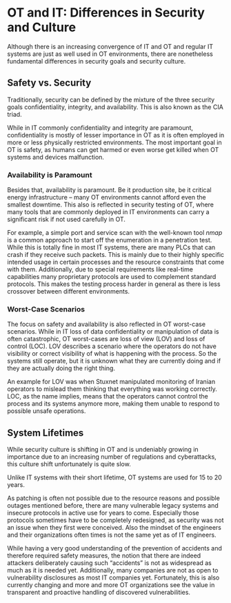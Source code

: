 # OT and IT: Differences in Security and Culture

Although there is an increasing convergence of IT and OT and regular IT systems
are just as well used in OT environments, there are nonetheless fundamental
differences in security goals and security culture.

## Safety vs. Security

Traditionally, security can be defined by the mixture of the three security
goals confidentiality, integrity, and availability. This is also known as the
CIA triad.

While in IT commonly confidentiality and integrity are paramount,
confidentiality is mostly of lesser importance in OT as it is often employed in
more or less physically restricted environments. The most important goal in OT
is safety, as humans can get harmed or even worse get killed when OT systems and
devices malfunction.

### Availability is Paramount

Besides that, availability is paramount. Be it production
site, be it critical energy infrastructure – many OT environments cannot afford
even the smallest downtime. This also is reflected in security testing of OT,
where many tools that are commonly deployed in IT environments can carry a
significant risk if not used carefully in OT.

For example, a simple port and
service scan with the well-known tool _nmap_ is a common approach to start off
the enumeration in a penetration test. While this is totally fine in most IT
systems, there are many PLCs that can crash if they receive such packets. This
is mainly due to their highly specific intended usage in certain processes and
the resource constraints that come with them. Additionally, due to special
requirements like real-time capabilities many proprietary protocols are used to
complement standard protocols. This makes the testing process harder in general
as there is less crossover between different environments.

### Worst-Case Scenarios

The focus on safety and availability is also reflected in OT worst-case
scenarios. While in IT loss of data confidentiality or manipulation of data is
often catastrophic, OT worst-cases are loss of view (LOV) and loss of control
(LOC). LOV describes a scenario where the operators do not have visibility or
correct visibility of what is happening with the process. So the systems still
operate, but it is unknown what they are currently doing and if they are
actually doing the right thing.

An example for LOV was when Stuxnet manipulated
monitoring of Iranian operators to mislead them thinking that everything was
working correctly. LOC, as the name implies, means that the operators cannot
control the process and its systems anymore more, making them unable to respond
to possible unsafe operations.

## System Lifetimes

While security culture is shifting in OT and is undeniably growing in importance
due to an increasing number of regulations and cyberattacks, this culture shift
unfortunately is quite slow.

Unlike IT systems with their short lifetime, OT
systems are used for 15 to 20 years.

As patching is often not possible due to
the resource reasons and possible outages mentioned before, there are many
vulnerable legacy systems and insecure protocols in active use for years to
come. Especially those protocols sometimes have to be completely redesigned, as
security was not an issue when they first were conceived. Also the mindset of
the engineers and their organizations often times is not the same yet as of IT
engineers.

While having a very good understanding of the prevention of accidents
and therefore required safety measures, the notion that there are indeed
attackers deliberately causing such “accidents” is not as widespread as much as
it is needed yet. Additionally, many companies are not as open to vulnerability
disclosures as most IT companies yet. Fortunately, this is also currently
changing and more and more OT organizations see the value in transparent and
proactive handling of discovered vulnerabilities.
